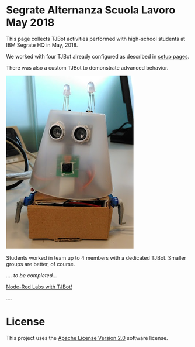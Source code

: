 # Segrate Alternanza Scuola Lavoro May 2018

This page collects TJBot activities performed with high-school students at IBM Segrate HQ in May, 2018.

We worked with four TJBot already configured as described in [setup pages](https://github.com/fmanclossi/TJBot-playbook/tree/master/setup).

There was also a custom TJBot to demonstrate advanced behavior.

![Faccina (little face)](/Images/Faccina.jpg)

Students worked in team up to 4 members with a dedicated TJBot. Smaller groups are better, of course.

*.... to be completed...*

[Node-Red Labs with TJBot!](https://github.com/fmanclossi/TJBot-playbook/tree/master/examples/Segrate_ASL2018)

....

# License  
This project uses the [Apache License Version 2.0](../../LICENSE) software license.  
